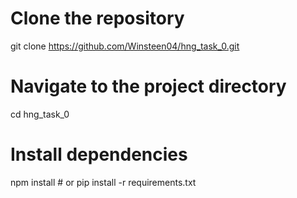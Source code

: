 # Clone the repository
git clone https://github.com/Winsteen04/hng_task_0.git

# Navigate to the project directory
cd hng_task_0

# Install dependencies
npm install  # or pip install -r requirements.txt
